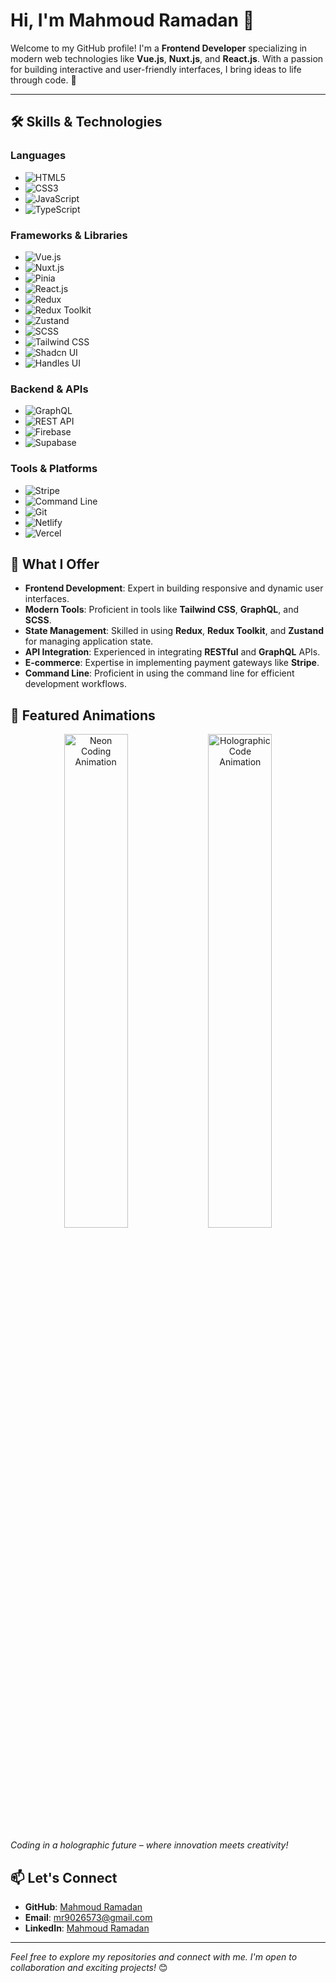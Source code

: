 # Hi, I'm Mahmoud Ramadan 👋

Welcome to my GitHub profile! I'm a **Frontend Developer** specializing in modern web technologies like **Vue.js**, **Nuxt.js**, and **React.js**. With a passion for building interactive and user-friendly interfaces, I bring ideas to life through code. 🚀

---

## 🛠️ Skills & Technologies

### Languages
- ![HTML5](https://img.shields.io/badge/-HTML5-E34F26?style=flat&logo=html5&logoColor=white)
- ![CSS3](https://img.shields.io/badge/-CSS3-1572B6?style=flat&logo=css3&logoColor=white)
- ![JavaScript](https://img.shields.io/badge/-JavaScript-F7DF1E?style=flat&logo=javascript&logoColor=black)
- ![TypeScript](https://img.shields.io/badge/-TypeScript-3178C6?style=flat&logo=typescript&logoColor=white)

### Frameworks & Libraries
- ![Vue.js](https://img.shields.io/badge/-Vue.js-4FC08D?style=flat&logo=vue.js&logoColor=white)
- ![Nuxt.js](https://img.shields.io/badge/-Nuxt.js-00DC82?style=flat&logo=nuxt.js&logoColor=white)
- ![Pinia](https://img.shields.io/badge/-Pinia-F5E547?style=flat&logo=pinia&logoColor=white)
- ![React.js](https://img.shields.io/badge/-React-61DAFB?style=flat&logo=react&logoColor=black)
- ![Redux](https://img.shields.io/badge/-Redux-764ABC?style=flat&logo=redux&logoColor=white)
- ![Redux Toolkit](https://img.shields.io/badge/-Redux%20Toolkit-764ABC?style=flat&logo=redux&logoColor=white)
- ![Zustand](https://img.shields.io/badge/-Zustand-3E6B89?style=flat&logo=zustand&logoColor=white)
- ![SCSS](https://img.shields.io/badge/-SCSS-CC6699?style=flat&logo=sass&logoColor=white)
- ![Tailwind CSS](https://img.shields.io/badge/-Tailwind%20CSS-38B2AC?style=flat&logo=tailwind-css&logoColor=white)
- ![Shadcn UI](https://img.shields.io/badge/-Shadcn%20UI-7E57C2?style=flat&logo=shadcn&logoColor=white)
- ![Handles UI](https://img.shields.io/badge/-Handles%20UI-2C3E50?style=flat&logo=ui-design&logoColor=white)

### Backend & APIs
- ![GraphQL](https://img.shields.io/badge/-GraphQL-E10098?style=flat&logo=graphql&logoColor=white)
- ![REST API](https://img.shields.io/badge/-REST%20API-0052CC?style=flat&logo=api&logoColor=white)
- ![Firebase](https://img.shields.io/badge/-Firebase-FFCA28?style=flat&logo=firebase&logoColor=black)
- ![Supabase](https://img.shields.io/badge/-Supabase-3ECF8E?style=flat&logo=supabase&logoColor=white)

### Tools & Platforms
- ![Stripe](https://img.shields.io/badge/-Stripe-008CDD?style=flat&logo=stripe&logoColor=white)
- ![Command Line](https://img.shields.io/badge/-Command%20Line-000000?style=flat&logo=console&logoColor=white)
- ![Git](https://img.shields.io/badge/-Git-F05032?style=flat&logo=git&logoColor=white)
- ![Netlify](https://img.shields.io/badge/-Netlify-00C7B7?style=flat&logo=netlify&logoColor=white)
- ![Vercel](https://img.shields.io/badge/-Vercel-000000?style=flat&logo=vercel&logoColor=white)

## 🌟 What I Offer
- **Frontend Development**: Expert in building responsive and dynamic user interfaces.
- **Modern Tools**: Proficient in tools like **Tailwind CSS**, **GraphQL**, and **SCSS**.
- **State Management**: Skilled in using **Redux**, **Redux Toolkit**, and **Zustand** for managing application state.
- **API Integration**: Experienced in integrating **RESTful** and **GraphQL** APIs.
- **E-commerce**: Expertise in implementing payment gateways like **Stripe**.
- **Command Line**: Proficient in using the command line for efficient development workflows.

## 🎨 **Featured Animations**

<div align="center">
  <img src="https://media.giphy.com/media/RbDKaczqWovIugyJmW/giphy.gif" width="45%" alt="Neon Coding Animation" />
  <img src="https://media.giphy.com/media/L8K62iTDkzGX6/giphy.gif" width="45%" alt="Holographic Code Animation" />
</div>

*Coding in a holographic future – where innovation meets creativity!*



## 📫 Let's Connect
- **GitHub**: [Mahmoud Ramadan](https://github.com/Mahmoud-Ramadn)
- **Email**: mr9026573@gmail.com
- **LinkedIn**: [Mahmoud Ramadan](https://linkedin.com/in/mahmoud-ramadan-aa4b322a5)

---

*Feel free to explore my repositories and connect with me. I'm open to collaboration and exciting projects!* 😊
